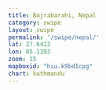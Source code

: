 ```yaml
---
title: Bajrabarahi, Nepal
category: swipe
layout: swipe
permalink: '/swipe/nepal/'
lat: 27.6422
lon: 85.1193
zoom: 15
mapboxid: "hiu.k9bd1cpg"
chart: kathmandu
---
```


